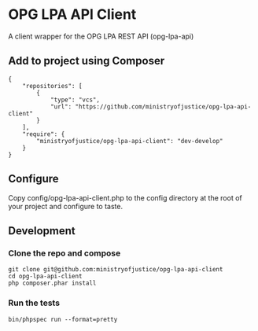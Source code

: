 OPG LPA API Client
==================

A client wrapper for the OPG LPA REST API (opg-lpa-api)

Add to project using Composer
-----------------------------

	{
		"repositories": [
	        {
	            "type": "vcs",
	            "url": "https://github.com/ministryofjustice/opg-lpa-api-client"
	        }
	    ],
	    "require": {
	    	"ministryofjustice/opg-lpa-api-client": "dev-develop"
	    }
	}

Configure
---------

Copy config/opg-lpa-api-client.php to the config directory at the root of your project and configure to taste.

Development
-----------

### Clone the repo and compose

    git clone git@github.com:ministryofjustice/opg-lpa-api-client
    cd opg-lpa-api-client
    php composer.phar install

### Run the tests

	bin/phpspec run --format=pretty



